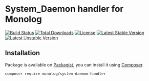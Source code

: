 # System_Daemon handler for Monolog
[![Build Status](https://secure.travis-ci.org/henriquemoody/monolog-system-daemon-handler.png)](http://travis-ci.org/henriquemoody/monolog-system-daemon-handler)
[![Total Downloads](https://poser.pugx.org/monolog/system-daemon-handler/downloads.png)](https://packagist.org/packages/monolog/system-daemon-handler)
[![License](https://poser.pugx.org/monolog/system-daemon-handler/license.png)](https://packagist.org/packages/monolog/system-daemon-handler)
[![Latest Stable Version](https://poser.pugx.org/monolog/system-daemon-handler/v/stable.png)](https://packagist.org/packages/monolog/system-daemon-handler)
[![Latest Unstable Version](https://poser.pugx.org/monolog/system-daemon-handler/v/unstable.png)](https://packagist.org/packages/monolog/system-daemon-handler)

## Installation

Package is available on [Packagist](https://packagist.org/packages/arara/process),
you can install it using [Composer](http://getcomposer.org).

```bash
composer require monolog/system-daemon-handler
```
